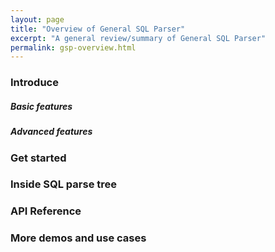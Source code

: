 ```yaml
---
layout: page
title: "Overview of General SQL Parser"
excerpt: "A general review/summary of General SQL Parser"
permalink: gsp-overview.html
---
```


### Introduce

##### Basic features
##### Advanced features

### Get started

### Inside SQL parse tree

### API Reference

### More demos and use cases